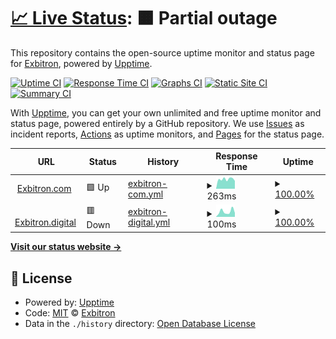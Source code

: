 # [📈 Live Status](https://demo.upptime.js.org): <!--live status--> **🟧 Partial outage**

This repository contains the open-source uptime monitor and status page for [Exbitron](https://exbitron.com), powered by [Upptime](https://github.com/upptime/upptime).

[![Uptime CI](https://github.com/exbitron/uptime/workflows/Uptime%20CI/badge.svg)](https://github.com/exbitron/uptime/actions?query=workflow%3A%22Uptime+CI%22)
[![Response Time CI](https://github.com/exbitron/uptime/workflows/Response%20Time%20CI/badge.svg)](https://github.com/exbitron/uptime/actions?query=workflow%3A%22Response+Time+CI%22)
[![Graphs CI](https://github.com/exbitron/uptime/workflows/Graphs%20CI/badge.svg)](https://github.com/exbitron/uptime/actions?query=workflow%3A%22Graphs+CI%22)
[![Static Site CI](https://github.com/exbitron/uptime/workflows/Static%20Site%20CI/badge.svg)](https://github.com/exbitron/uptime/actions?query=workflow%3A%22Static+Site+CI%22)
[![Summary CI](https://github.com/exbitron/uptime/workflows/Summary%20CI/badge.svg)](https://github.com/exbitron/uptime/actions?query=workflow%3A%22Summary+CI%22)

With [Upptime](https://upptime.js.org), you can get your own unlimited and free uptime monitor and status page, powered entirely by a GitHub repository. We use [Issues](https://github.com/exbitron/uptime/issues) as incident reports, [Actions](https://github.com/exbitron/uptime/actions) as uptime monitors, and [Pages](https://demo.upptime.js.org) for the status page.

<!--start: status pages-->
<!-- This summary is generated by Upptime (https://github.com/upptime/upptime) -->
<!-- Do not edit this manually, your changes will be overwritten -->
<!-- prettier-ignore -->
| URL | Status | History | Response Time | Uptime |
| --- | ------ | ------- | ------------- | ------ |
| <img alt="" src="https://favicons.githubusercontent.com/www.exbitron.com" height="13"> [Exbitron.com](https://www.exbitron.com) | 🟩 Up | [exbitron-com.yml](https://github.com/exbitron/uptime/commits/HEAD/history/exbitron-com.yml) | <details><summary><img alt="Response time graph" src="./graphs/exbitron-com/response-time-week.png" height="20"> 263ms</summary><br><a href="https://exbitron.github.io/uptime/history/exbitron-com"><img alt="Response time 267" src="https://img.shields.io/endpoint?url=https%3A%2F%2Fraw.githubusercontent.com%2Fexbitron%2Fuptime%2FHEAD%2Fapi%2Fexbitron-com%2Fresponse-time.json"></a><br><a href="https://exbitron.github.io/uptime/history/exbitron-com"><img alt="24-hour response time 215" src="https://img.shields.io/endpoint?url=https%3A%2F%2Fraw.githubusercontent.com%2Fexbitron%2Fuptime%2FHEAD%2Fapi%2Fexbitron-com%2Fresponse-time-day.json"></a><br><a href="https://exbitron.github.io/uptime/history/exbitron-com"><img alt="7-day response time 263" src="https://img.shields.io/endpoint?url=https%3A%2F%2Fraw.githubusercontent.com%2Fexbitron%2Fuptime%2FHEAD%2Fapi%2Fexbitron-com%2Fresponse-time-week.json"></a><br><a href="https://exbitron.github.io/uptime/history/exbitron-com"><img alt="30-day response time 259" src="https://img.shields.io/endpoint?url=https%3A%2F%2Fraw.githubusercontent.com%2Fexbitron%2Fuptime%2FHEAD%2Fapi%2Fexbitron-com%2Fresponse-time-month.json"></a><br><a href="https://exbitron.github.io/uptime/history/exbitron-com"><img alt="1-year response time 267" src="https://img.shields.io/endpoint?url=https%3A%2F%2Fraw.githubusercontent.com%2Fexbitron%2Fuptime%2FHEAD%2Fapi%2Fexbitron-com%2Fresponse-time-year.json"></a></details> | <details><summary><a href="https://exbitron.github.io/uptime/history/exbitron-com">100.00%</a></summary><a href="https://exbitron.github.io/uptime/history/exbitron-com"><img alt="All-time uptime 100.00%" src="https://img.shields.io/endpoint?url=https%3A%2F%2Fraw.githubusercontent.com%2Fexbitron%2Fuptime%2FHEAD%2Fapi%2Fexbitron-com%2Fuptime.json"></a><br><a href="https://exbitron.github.io/uptime/history/exbitron-com"><img alt="24-hour uptime 100.00%" src="https://img.shields.io/endpoint?url=https%3A%2F%2Fraw.githubusercontent.com%2Fexbitron%2Fuptime%2FHEAD%2Fapi%2Fexbitron-com%2Fuptime-day.json"></a><br><a href="https://exbitron.github.io/uptime/history/exbitron-com"><img alt="7-day uptime 100.00%" src="https://img.shields.io/endpoint?url=https%3A%2F%2Fraw.githubusercontent.com%2Fexbitron%2Fuptime%2FHEAD%2Fapi%2Fexbitron-com%2Fuptime-week.json"></a><br><a href="https://exbitron.github.io/uptime/history/exbitron-com"><img alt="30-day uptime 100.00%" src="https://img.shields.io/endpoint?url=https%3A%2F%2Fraw.githubusercontent.com%2Fexbitron%2Fuptime%2FHEAD%2Fapi%2Fexbitron-com%2Fuptime-month.json"></a><br><a href="https://exbitron.github.io/uptime/history/exbitron-com"><img alt="1-year uptime 100.00%" src="https://img.shields.io/endpoint?url=https%3A%2F%2Fraw.githubusercontent.com%2Fexbitron%2Fuptime%2FHEAD%2Fapi%2Fexbitron-com%2Fuptime-year.json"></a></details>
| <img alt="" src="https://favicons.githubusercontent.com/exbitron.digital" height="13"> [Exbitron.digital](https://exbitron.digital) | 🟥 Down | [exbitron-digital.yml](https://github.com/exbitron/uptime/commits/HEAD/history/exbitron-digital.yml) | <details><summary><img alt="Response time graph" src="./graphs/exbitron-digital/response-time-week.png" height="20"> 100ms</summary><br><a href="https://exbitron.github.io/uptime/history/exbitron-digital"><img alt="Response time 100" src="https://img.shields.io/endpoint?url=https%3A%2F%2Fraw.githubusercontent.com%2Fexbitron%2Fuptime%2FHEAD%2Fapi%2Fexbitron-digital%2Fresponse-time.json"></a><br><a href="https://exbitron.github.io/uptime/history/exbitron-digital"><img alt="24-hour response time 75" src="https://img.shields.io/endpoint?url=https%3A%2F%2Fraw.githubusercontent.com%2Fexbitron%2Fuptime%2FHEAD%2Fapi%2Fexbitron-digital%2Fresponse-time-day.json"></a><br><a href="https://exbitron.github.io/uptime/history/exbitron-digital"><img alt="7-day response time 100" src="https://img.shields.io/endpoint?url=https%3A%2F%2Fraw.githubusercontent.com%2Fexbitron%2Fuptime%2FHEAD%2Fapi%2Fexbitron-digital%2Fresponse-time-week.json"></a><br><a href="https://exbitron.github.io/uptime/history/exbitron-digital"><img alt="30-day response time 79" src="https://img.shields.io/endpoint?url=https%3A%2F%2Fraw.githubusercontent.com%2Fexbitron%2Fuptime%2FHEAD%2Fapi%2Fexbitron-digital%2Fresponse-time-month.json"></a><br><a href="https://exbitron.github.io/uptime/history/exbitron-digital"><img alt="1-year response time 100" src="https://img.shields.io/endpoint?url=https%3A%2F%2Fraw.githubusercontent.com%2Fexbitron%2Fuptime%2FHEAD%2Fapi%2Fexbitron-digital%2Fresponse-time-year.json"></a></details> | <details><summary><a href="https://exbitron.github.io/uptime/history/exbitron-digital">100.00%</a></summary><a href="https://exbitron.github.io/uptime/history/exbitron-digital"><img alt="All-time uptime 100.00%" src="https://img.shields.io/endpoint?url=https%3A%2F%2Fraw.githubusercontent.com%2Fexbitron%2Fuptime%2FHEAD%2Fapi%2Fexbitron-digital%2Fuptime.json"></a><br><a href="https://exbitron.github.io/uptime/history/exbitron-digital"><img alt="24-hour uptime 100.00%" src="https://img.shields.io/endpoint?url=https%3A%2F%2Fraw.githubusercontent.com%2Fexbitron%2Fuptime%2FHEAD%2Fapi%2Fexbitron-digital%2Fuptime-day.json"></a><br><a href="https://exbitron.github.io/uptime/history/exbitron-digital"><img alt="7-day uptime 100.00%" src="https://img.shields.io/endpoint?url=https%3A%2F%2Fraw.githubusercontent.com%2Fexbitron%2Fuptime%2FHEAD%2Fapi%2Fexbitron-digital%2Fuptime-week.json"></a><br><a href="https://exbitron.github.io/uptime/history/exbitron-digital"><img alt="30-day uptime 100.00%" src="https://img.shields.io/endpoint?url=https%3A%2F%2Fraw.githubusercontent.com%2Fexbitron%2Fuptime%2FHEAD%2Fapi%2Fexbitron-digital%2Fuptime-month.json"></a><br><a href="https://exbitron.github.io/uptime/history/exbitron-digital"><img alt="1-year uptime 100.00%" src="https://img.shields.io/endpoint?url=https%3A%2F%2Fraw.githubusercontent.com%2Fexbitron%2Fuptime%2FHEAD%2Fapi%2Fexbitron-digital%2Fuptime-year.json"></a></details>

<!--end: status pages-->

[**Visit our status website →**](https://demo.upptime.js.org)

## 📄 License

- Powered by: [Upptime](https://github.com/upptime/upptime)
- Code: [MIT](./LICENSE) © [Exbitron](https://exbitron.com)
- Data in the `./history` directory: [Open Database License](https://opendatacommons.org/licenses/odbl/1-0/)

